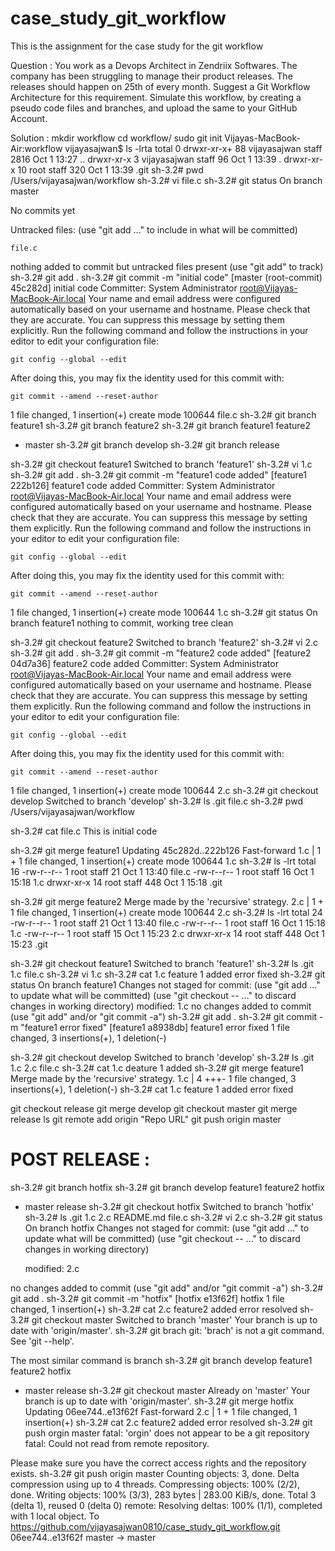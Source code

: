 # case_study_git_workflow
This is the assignment for the case study for the git workflow

Question :
You work as a Devops Architect in Zendriix Softwares. The company has been struggling to manage their product releases. The releases should happen on 25th of every month. Suggest a Git Workflow Architecture for this requirement.
Simulate this workflow, by creating a pseudo code files and branches, and upload the same to your GitHub Account.

Solution : 
mkdir workflow
cd workflow/
sudo git init
Vijayas-MacBook-Air:workflow vijayasajwan$ ls -lrta
total 0
drwxr-xr-x+ 88 vijayasajwan  staff  2816 Oct  1 13:27 ..
drwxr-xr-x   3 vijayasajwan  staff    96 Oct  1 13:39 .
drwxr-xr-x  10 root          staff   320 Oct  1 13:39 .git
sh-3.2# pwd
/Users/vijayasajwan/workflow
sh-3.2# vi file.c
sh-3.2# git status
On branch master

No commits yet

Untracked files:
  (use "git add <file>..." to include in what will be committed)

	file.c

nothing added to commit but untracked files present (use "git add" to track)
sh-3.2# git add .
sh-3.2# git commit -m "initial code"
[master (root-commit) 45c282d] initial code
 Committer: System Administrator <root@Vijayas-MacBook-Air.local>
Your name and email address were configured automatically based
on your username and hostname. Please check that they are accurate.
You can suppress this message by setting them explicitly. Run the
following command and follow the instructions in your editor to edit
your configuration file:

    git config --global --edit

After doing this, you may fix the identity used for this commit with:

    git commit --amend --reset-author

 1 file changed, 1 insertion(+)
 create mode 100644 file.c
sh-3.2# git branch feature1
sh-3.2# git branch feature2
sh-3.2# git branch
  feature1
  feature2
* master
sh-3.2# git branch develop
sh-3.2# git branch release

sh-3.2# git checkout feature1
Switched to branch 'feature1'
sh-3.2# vi 1.c
sh-3.2# git add .
sh-3.2# git commit -m "feature1 code added"
[feature1 222b126] feature1 code added
 Committer: System Administrator <root@Vijayas-MacBook-Air.local>
Your name and email address were configured automatically based
on your username and hostname. Please check that they are accurate.
You can suppress this message by setting them explicitly. Run the
following command and follow the instructions in your editor to edit
your configuration file:

    git config --global --edit

After doing this, you may fix the identity used for this commit with:

    git commit --amend --reset-author

 1 file changed, 1 insertion(+)
 create mode 100644 1.c
sh-3.2# git status
On branch feature1
nothing to commit, working tree clean



sh-3.2# git checkout feature2
Switched to branch 'feature2'
sh-3.2# vi 2.c
sh-3.2# git add .
sh-3.2# git commit -m "feature2 code added"
[feature2 04d7a36] feature2 code added
 Committer: System Administrator <root@Vijayas-MacBook-Air.local>
Your name and email address were configured automatically based
on your username and hostname. Please check that they are accurate.
You can suppress this message by setting them explicitly. Run the
following command and follow the instructions in your editor to edit
your configuration file:

    git config --global --edit

After doing this, you may fix the identity used for this commit with:

    git commit --amend --reset-author

 1 file changed, 1 insertion(+)
 create mode 100644 2.c
sh-3.2# git checkout develop
Switched to branch 'develop'
sh-3.2# ls
.git	file.c
sh-3.2# pwd
/Users/vijayasajwan/workflow

sh-3.2# cat file.c 
This is initial code


sh-3.2# git merge feature1
Updating 45c282d..222b126
Fast-forward
 1.c | 1 +
 1 file changed, 1 insertion(+)
 create mode 100644 1.c
sh-3.2# ls -lrt
total 16
-rw-r--r--   1 root  staff   21 Oct  1 13:40 file.c
-rw-r--r--   1 root  staff   16 Oct  1 15:18 1.c
drwxr-xr-x  14 root  staff  448 Oct  1 15:18 .git


sh-3.2# git merge feature2
Merge made by the 'recursive' strategy.
 2.c | 1 +
 1 file changed, 1 insertion(+)
 create mode 100644 2.c
sh-3.2# ls -lrt
total 24
-rw-r--r--   1 root  staff   21 Oct  1 13:40 file.c
-rw-r--r--   1 root  staff   16 Oct  1 15:18 1.c
-rw-r--r--   1 root  staff   15 Oct  1 15:23 2.c
drwxr-xr-x  14 root  staff  448 Oct  1 15:23 .git


sh-3.2# git checkout feature1
Switched to branch 'feature1'
sh-3.2# ls
.git	1.c	file.c
sh-3.2# vi 1.c
sh-3.2# cat 1.c
feature 1 added
error fixed
sh-3.2# git status
On branch feature1
Changes not staged for commit:
  (use "git add <file>..." to update what will be committed)
  (use "git checkout -- <file>..." to discard changes in working directory)
	modified:   1.c
no changes added to commit (use "git add" and/or "git commit -a")
sh-3.2# git add .
sh-3.2# git commit -m "feature1 error fixed"
[feature1 a8938db] feature1 error fixed
 1 file changed, 3 insertions(+), 1 deletion(-)
  
  sh-3.2# git checkout develop
Switched to branch 'develop'
sh-3.2# ls
.git	1.c	2.c	file.c
sh-3.2# cat 1.c
deature 1 added
sh-3.2# git merge feature1
Merge made by the 'recursive' strategy.
 1.c | 4 +++-
 1 file changed, 3 insertions(+), 1 deletion(-)
sh-3.2# cat 1.c
feature 1 added
error fixed

git checkout release
git merge develop
git checkout master
git merge release
ls
git remote add origin "Repo URL"
git push origin master

POST RELEASE :
==============
sh-3.2# git branch hotfix
sh-3.2# git branch
  develop
  feature1
  feature2
  hotfix
* master
  release
sh-3.2# git checkout hotfix
Switched to branch 'hotfix'
sh-3.2# ls
.git		1.c		2.c		README.md	file.c
sh-3.2# vi 2.c
sh-3.2# git status
On branch hotfix
Changes not staged for commit:
  (use "git add <file>..." to update what will be committed)
  (use "git checkout -- <file>..." to discard changes in working directory)

	modified:   2.c

no changes added to commit (use "git add" and/or "git commit -a")
sh-3.2# git add .
sh-3.2# git commit -m "hotfix"
[hotfix e13f62f] hotfix
 1 file changed, 1 insertion(+)
sh-3.2# cat 2.c
feature2 added
error resolved
sh-3.2# git checkout master
Switched to branch 'master'
Your branch is up to date with 'origin/master'.
sh-3.2# git brach
git: 'brach' is not a git command. See 'git --help'.

The most similar command is
	branch
sh-3.2# git branch
  develop
  feature1
  feature2
  hotfix
* master
  release
sh-3.2# git checkout master
Already on 'master'
Your branch is up to date with 'origin/master'.
sh-3.2# git merge hotfix
Updating 06ee744..e13f62f
Fast-forward
 2.c | 1 +
 1 file changed, 1 insertion(+)
sh-3.2# cat 2.c
feature2 added
error resolved
sh-3.2# git push orgin master
fatal: 'orgin' does not appear to be a git repository
fatal: Could not read from remote repository.

Please make sure you have the correct access rights
and the repository exists.
sh-3.2# git push origin master
Counting objects: 3, done.
Delta compression using up to 4 threads.
Compressing objects: 100% (2/2), done.
Writing objects: 100% (3/3), 283 bytes | 283.00 KiB/s, done.
Total 3 (delta 1), reused 0 (delta 0)
remote: Resolving deltas: 100% (1/1), completed with 1 local object.
To https://github.com/vijayasajwan0810/case_study_git_workflow.git
   06ee744..e13f62f  master -> master




